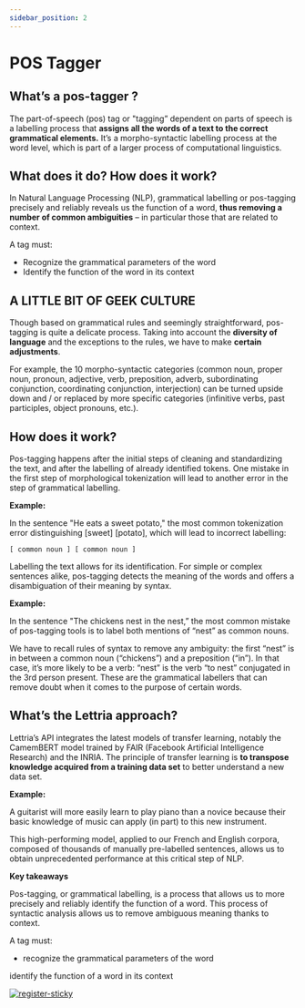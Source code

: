 ```yaml
---
sidebar_position: 2
---
```


# POS Tagger

## What’s a pos-tagger ?

The part-of-speech (pos) tag or "tagging” dependent on parts of speech is a labelling process that **assigns all the words of a text to the correct grammatical elements.** It’s a morpho-syntactic labelling process at the word level, which is part of a larger process of computational linguistics.

## What does it do? How does it work?

In Natural Language Processing (NLP), grammatical labelling or pos-tagging precisely and reliably reveals us the function of a word, **thus removing a number of common ambiguities** – in particular those that are related to context.

A tag must:

- Recognize the grammatical parameters of the word
- Identify the function of the word in its context

## A LITTLE BIT OF GEEK CULTURE

Though based on grammatical rules and seemingly straightforward, pos-tagging is quite a delicate process. Taking into account the **diversity of language** and the exceptions to the rules, we have to make **certain adjustments**.

For example, the 10 morpho-syntactic categories (common noun, proper noun, pronoun, adjective, verb, preposition, adverb, subordinating conjunction, coordinating conjunction, interjection) can be turned upside down and / or replaced by more specific categories (infinitive verbs, past participles, object pronouns, etc.).

## How does it work? 

Pos-tagging happens after the initial steps of cleaning and standardizing the text, and after the labelling of already identified tokens. One mistake in the first step of morphological tokenization will lead to another error in the step of grammatical labelling.

**Example:**

In the sentence "He eats a sweet potato," the most common tokenization error distinguishing [sweet] [potato], which will lead to incorrect labelling:

```
[ common noun ] [ common noun ]
```

Labelling the text allows for its identification. For simple or complex sentences alike, pos-tagging detects the meaning of the words and offers a disambiguation of their meaning by syntax.

**Example:**

In the sentence "The chickens nest in the nest,” the most common mistake of pos-tagging tools is to label both mentions of “nest” as common nouns.

We have to recall rules of syntax to remove any ambiguity: the first “nest” is in between a common noun (“chickens”) and a preposition (“in”). In that case, it’s more likely to be a verb: “nest” is the verb “to nest” conjugated in the 3rd person present. These are the grammatical labellers that can remove doubt when it comes to the purpose of certain words.

## What’s the Lettria approach?

Lettria’s API integrates the latest models of transfer learning, notably the CamemBERT model trained by FAIR (Facebook Artificial Intelligence Research) and the INRIA. The principle of transfer learning is **to transpose knowledge acquired from a training data set** to better understand a new data set.

**Example:**

A guitarist will more easily learn to play piano than a novice because their basic knowledge of music can apply (in part) to this new instrument.

This high-performing model, applied to our French and English corpora, composed of thousands of manually pre-labelled sentences, allows us to obtain unprecedented performance at this critical step of NLP.

**Key takeaways**

Pos-tagging, or grammatical labelling, is a process that allows us to more precisely and reliably identify the function of a word. This process of syntactic analysis allows us to remove ambiguous meaning thanks to context.

A tag must:

- recognize the grammatical parameters of the word

identify the function of a word in its context

[![register-sticky](/img/register-sticky.png)](https://app.lettria.com/signup)